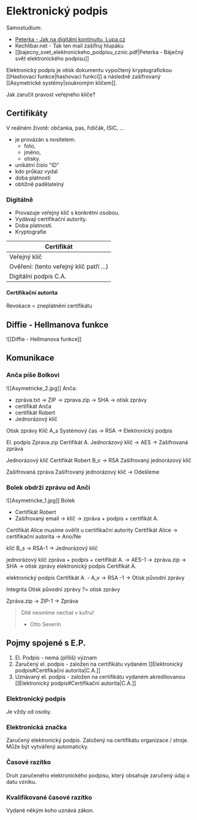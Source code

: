 # Elektronický podpis

Samostudium:
- [Peterka - Jak na digitální kontinuitu, Lupa.cz](https://www.lupa.cz/serialy/jak-na-digitalni-kontinuitu/)
- Kechlibar.net - Tak ten mail zašifruj hlupáku
- [[bajecny_svet_elektronickeho_podpisu_cznic.pdf|Peterka - Báječný svět elektronického podpisu]]

Elektronický podpis je otisk dokumentu vypočtený kryptografickou [[Hashovací funkce|hashovací funkcí]] a následně zašifrovaný [[Asymetrické systémy|soukromým klíčem]]. 

Jak zaručit pravost veřejného klíče?
## Certifikáty
V reálném životě: občanka, pas, řidičák, ISIC, ...
- je provázán s nositelem:
	- foto, 
	- jméno, 
	- otisky.
- unikátní číslo "ID"
- kdo průkaz vydal 
- doba platnosti
- obtížně padělatelný

### Digitálně
- Provazuje veřejný klíč s konkrétní osobou. 
- Vydávají certifikační autority.
- Doba platnosti.
- Kryptografie

| Certifikát                              |
| --------------------------------------- |
| Veřejný klíč                            |
| Ověření: (tento veřejný klíč patří ...) |
| Digitální podpis C.A.                   | 

#### Certifikační autorita
Revokace = zneplatnění certifikátu

## Diffie - Hellmanova funkce
![[Diffie - Hellmanova funkce]]

## Komunikace

### Anča píše Bolkovi
![[Asymetricke_2.jpg]]
Anča:
- zpráva.txt -> ZIP -> zprava.zip -> SHA -> otisk zprávy
- certifikát Anča
- certifikát Robert
- Jednorázový klíč

Otisk zprávy
Klíč A_s
Systémový čas
->
RSA
-> Elektronický podpis

El. podpis
Zprava.zip
Certifikát A.
Jednorázový klíč
->
AES
->
Zašifrovaná zpráva

Jednorázový klíč
Certifikát Robert
B_v
->
RSA
Zašifrovaný jednorázový klíč

Zašifrovaná zpráva
Zašifrovaný jednorázový klíč
->
Odešleme

### Bolek obdrží zprávu od Anči
![[Asymetricke_1.jpg]]
Bolek
- Certifikát Robert
- Zašifrovaný email 
	-> klíč
	-> zpráva + podpis + certifikát A.

Certifikát Alice musíme ověřit u certifikační autority
Certifikát Alice -> certifikační autorita -> Ano/Ne

klíč
B_s 
-> 
RSA-1
->
Jednorázový klíč

jednorázový klíč
zpráva + podpis + certifikát A.
->
AES-1
->
zpráva.zip -> SHA -> otisk zprávy
elektronický podpis
Certifikát A.

elektronický podpis
Certifikát A. - A_v
->
RSA -1
->
Otisk původní zprávy

Integrita
Otisk původní zprávy ?= otisk zprávy

Zpráva.zip -> ZIP-1 -> Zpráva

> Dítě nesmíme nechat v kufru!
> - Otto Severín

## Pojmy spojené s E.P.
1. El. Podpis - nemá (příliš) význam
2. Zaručený el. podpis - založen na certifikátu vydaném [[Elektronický podpis#Certifikační autorita|C.A.]]
3. Uznávaný el. podpis - založen na certifikátu vydaném akreditovanou [[Elektronický podpis#Certifikační autorita|C.A.]]

### Elektronický podpis 
Je vždy od osoby.

### Elektronická značka
Zaručený elektronický podpis. Založený na certifikátu organizace / stroje. Může být vytvářený automaticky. 

### Časové razítko
Druh zaručeného elektronického podpisu, který obsahuje zaručený údaj o datu vzniku. 

### Kvalifikované časové razítko
Vydané někým koho uznává zákon. 
